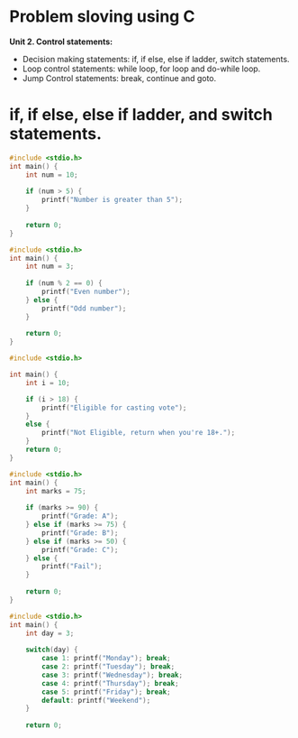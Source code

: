 # Problem sloving using C

**Unit 2. Control statements:**
- Decision making statements: if, if else, else if ladder, switch statements. 
- Loop control statements: while loop, for loop and do-while loop. 
- Jump Control statements: break, continue and goto.

# if, if else, else if ladder, and switch statements.

``` c
#include <stdio.h>
int main() {
    int num = 10;
    
    if (num > 5) {
        printf("Number is greater than 5");
    }
    
    return 0; 
}
```
``` C
#include <stdio.h>
int main() {
    int num = 3;
    
    if (num % 2 == 0) {
        printf("Even number");
    } else {
        printf("Odd number");
    }
    
    return 0;
}
```
``` c
#include <stdio.h>

int main() {
    int i = 10;

    if (i > 18) {
        printf("Eligible for casting vote");
    }
    else {
        printf("Not Eligible, return when you're 18+.");
    }
    return 0;
}
```
``` c
#include <stdio.h>
int main() {
    int marks = 75;
    
    if (marks >= 90) {
        printf("Grade: A");
    } else if (marks >= 75) {
        printf("Grade: B");
    } else if (marks >= 50) {
        printf("Grade: C");
    } else {
        printf("Fail");
    }
    
    return 0;
}
````
```c
#include <stdio.h>
int main() {
    int day = 3;
    
    switch(day) {
        case 1: printf("Monday"); break;
        case 2: printf("Tuesday"); break;
        case 3: printf("Wednesday"); break;
        case 4: printf("Thursday"); break;
        case 5: printf("Friday"); break;
        default: printf("Weekend");
    }
    
    return 0;
```
